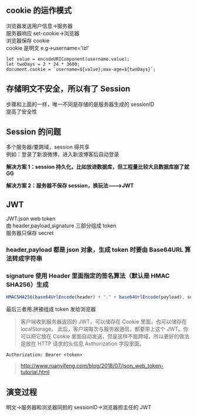 ## cookie 的运作模式

浏览器发送用户信息->服务器  
服务器响应 set-cookie->浏览器  
浏览器保存 cookie  
cookie 是明文 e.g->username='lzl'

```
let value = encodeURIComponent(username.value);
let twoDays = 2 * 24 * 3600;
document.cookie = `username=${value};max-age=${twoDays}`;
```

## 存储明文不安全，所以有了 Session

步骤和上面的一样，唯一不同是存储的是服务器生成的 sessionID  
提高了安全性

## Session 的问题

多个服务器/要跨域，session 得共享  
例如：登录了新浪微博，进入新浪博客后自动登录

**解决方案 1：session 持久化，比如放进数据库，但工程量比较大且数据库崩了就 GG**

**解决方案 2：服务器不保存 session，换玩法--->JWT**

## JWT

JWT:json web token  
由 header,payload,signature 三部分组成 token  
服务器只保存 secret

### **header,payload** 都是 json 对象，生成 token 时要由 Base64URL 算法转成字符串

### **signature** 使用 Header 里面指定的签名算法（默认是 HMAC SHA256）生成

```javascript
HMACSHA256(base64UrlEncode(header) + "." + base64UrlEncode(payload), secret);
```

最后三者用.拼接组成 token 发给浏览器

> 客户端收到服务器返回的 JWT，可以储存在 Cookie 里面，也可以储存在 localStorage。
> 此后，客户端每次与服务器通信，都要带上这个 JWT。你可以把它放在 Cookie 里面自动发送，但是这样不能跨域，所以更好的做法是放在 HTTP 请求的头信息 Authorization 字段里面。

```
Authorization: Bearer <token>
```

> http://www.ruanyifeng.com/blog/2018/07/json_web_token-tutorial.html

## 演变过程

明文->服务器和浏览器同担的 sessionID->浏览器担主任的 JWT
